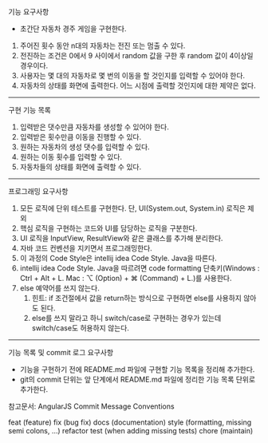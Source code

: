 기능 요구사항

- 초간단 자동차 경주 게임을 구현한다.

1. 주어진 횟수 동안 n대의 자동차는 전진 또는 멈출 수 있다.
2. 전진하는 조건은 0에서 9 사이에서 random 값을 구한 후 random 값이 4이상일 경우이다.
3. 사용자는 몇 대의 자동차로 몇 번의 이동을 할 것인지를 입력할 수 있어야 한다.
4. 자동차의 상태를 화면에 출력한다. 어느 시점에 출력할 것인지에 대한 제약은 없다.

-----------------------------------------------------------------------------------------------------------------------
 
구현 기능 목록
1. 입력받은 댓수만큼 자동차를 생성할 수 있어야 한다.
2. 입력받은 횟수만큼 이동을 진행할 수 있다.
3. 원하는 자동차의 생성 댓수를 입력할 수 있다.
4. 원하는 이동 횟수를 입력할 수 있다.
5. 자동차들의 상태를 화면에 출력할 수 있다.

-----------------------------------------------------------------------------------------------------------------------

프로그래밍 요구사항

1. 모든 로직에 단위 테스트를 구현한다. 단, UI(System.out, System.in) 로직은 제외
2. 핵심 로직을 구현하는 코드와 UI를 담당하는 로직을 구분한다.
3. UI 로직을 InputView, ResultView와 같은 클래스를 추가해 분리한다.
4. 자바 코드 컨벤션을 지키면서 프로그래밍한다.
5. 이 과정의 Code Style은 intellij idea Code Style. Java을 따른다.
6. intellij idea Code Style. Java을 따르려면 code formatting 단축키(Windows : Ctrl + Alt + L. Mac : ⌥ (Option) + ⌘ (Command) + L.)를 사용한다.
7. else 예약어를 쓰지 않는다.
   1. 힌트: if 조건절에서 값을 return하는 방식으로 구현하면 else를 사용하지 않아도 된다.
   2. else를 쓰지 말라고 하니 switch/case로 구현하는 경우가 있는데 switch/case도 허용하지 않는다.

-----------------------------------------------------------------------------------------------------------------------

기능 목록 및 commit 로그 요구사항

- 기능을 구현하기 전에 README.md 파일에 구현할 기능 목록을 정리해 추가한다.
- git의 commit 단위는 앞 단계에서 README.md 파일에 정리한 기능 목록 단위로 추가한다.

참고문서: AngularJS Commit Message Conventions

feat (feature)
fix (bug fix)
docs (documentation)
style (formatting, missing semi colons, …)
refactor
test (when adding missing tests)
chore (maintain)